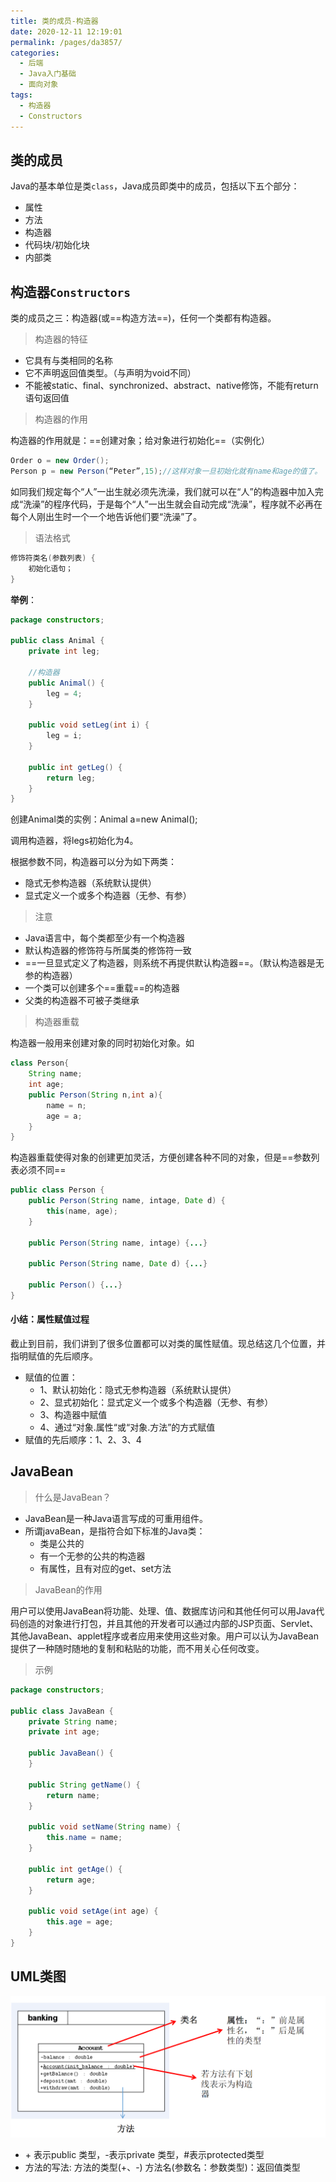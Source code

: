 ```yaml
---
title: 类的成员-构造器
date: 2020-12-11 12:19:01
permalink: /pages/da3857/
categories: 
  - 后端
  - Java入门基础
  - 面向对象
tags: 
  - 构造器
  - Constructors
---
```


## 类的成员

Java的基本单位是类`class`，Java成员即类中的成员，包括以下五个部分：

- 属性
- 方法
- 构造器
- 代码块/初始化块
- 内部类

## 构造器`Constructors`

类的成员之三：构造器(或==构造方法==)，任何一个类都有构造器。

> 构造器的特征

- 它具有与类相同的名称
- 它不声明返回值类型。（与声明为void不同）
- 不能被static、final、synchronized、abstract、native修饰，不能有return语句返回值



> 构造器的作用

构造器的作用就是：==创建对象；给对象进行初始化==（实例化）

```java
Order o = new Order();    
Person p = new Person(“Peter”,15);//这样对象一旦初始化就有name和age的值了。
```

如同我们规定每个“人”一出生就必须先洗澡，我们就可以在“人”的构造器中加入完成“洗澡”的程序代码，于是每个“人”一出生就会自动完成“洗澡”，程序就不必再在每个人刚出生时一个一个地告诉他们要“洗澡”了。



> 语法格式

~~~java
修饰符类名(参数列表) {
    初始化语句；
} 
~~~

**举例**：

~~~java
package constructors;

public class Animal {
    private int leg;

    //构造器
    public Animal() {
        leg = 4;
    }

    public void setLeg(int i) {
        leg = i;
    }

    public int getLeg() {
        return leg;
    }
}
~~~

创建Animal类的实例：Animal a=new Animal();

调用构造器，将legs初始化为4。



根据参数不同，构造器可以分为如下两类：

- 隐式无参构造器（系统默认提供）
- 显式定义一个或多个构造器（无参、有参）



> 注意

- Java语言中，每个类都至少有一个构造器
- 默认构造器的修饰符与所属类的修饰符一致
- ==一旦显式定义了构造器，则系统不再提供默认构造器==。（默认构造器是无参的构造器）
- 一个类可以创建多个==重载==的构造器
- 父类的构造器不可被子类继承



> 构造器重载

构造器一般用来创建对象的同时初始化对象。如

~~~java
class Person{
    String name;
    int age;
    public Person(String n,int a){
        name = n;
        age = a;
    }
}
~~~

构造器重载使得对象的创建更加灵活，方便创建各种不同的对象，但是==参数列表必须不同==

~~~java
public class Person {
    public Person(String name, intage, Date d) {
        this(name, age);
    }

    public Person(String name, intage) {...}

    public Person(String name, Date d) {...}

    public Person() {...}
}
~~~



#### 小结：属性赋值过程

截止到目前，我们讲到了很多位置都可以对类的属性赋值。现总结这几个位置，并指明赋值的先后顺序。

- 赋值的位置：
  - 1、默认初始化：隐式无参构造器（系统默认提供）
  - 2、显式初始化：显式定义一个或多个构造器（无参、有参）
  - 3、构造器中赋值
  - 4、通过“对象.属性“或“对象.方法”的方式赋值
- 赋值的先后顺序：1、2、3、4



## JavaBean

> 什么是JavaBean？

- JavaBean是一种Java语言写成的可重用组件。
- 所谓javaBean，是指符合如下标准的Java类：
  - 类是公共的
  - 有一个无参的公共的构造器
  - 有属性，且有对应的get、set方法

> JavaBean的作用

用户可以使用JavaBean将功能、处理、值、数据库访问和其他任何可以用Java代码创造的对象进行打包，并且其他的开发者可以通过内部的JSP页面、Servlet、其他JavaBean、applet程序或者应用来使用这些对象。用户可以认为JavaBean提供了一种随时随地的复制和粘贴的功能，而不用关心任何改变。

> 示例

~~~java
package constructors;

public class JavaBean {
    private String name;
    private int age;

    public JavaBean() {
    }

    public String getName() {
        return name;
    }

    public void setName(String name) {
        this.name = name;
    }

    public int getAge() {
        return age;
    }

    public void setAge(int age) {
        this.age = age;
    }
}
~~~



## UML类图

![image-20201211111317276](https://raw.githubusercontent.com/SaulJWu/images/main/20201211111317.png)



- \+ 表示public 类型，-表示private 类型，#表示protected类型
- 方法的写法: 方法的类型(+、-) 方法名(参数名：参数类型)：返回值类型





